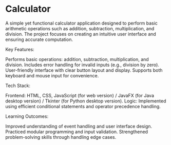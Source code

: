 # Calculator
A simple yet functional calculator application designed to perform basic arithmetic operations such as addition, subtraction, multiplication, and division. The project focuses on creating an intuitive user interface and ensuring accurate computation.

Key Features:

Performs basic operations: addition, subtraction, multiplication, and division.
Includes error handling for invalid inputs (e.g., division by zero).
User-friendly interface with clear button layout and display.
Supports both keyboard and mouse input for convenience.

Tech Stack:

Frontend: HTML, CSS, JavaScript (for web version) / JavaFX (for Java desktop version) / Tkinter (for Python desktop version).
Logic: Implemented using efficient conditional statements and operator precedence handling.

Learning Outcomes:

Improved understanding of event handling and user interface design.
Practiced modular programming and input validation.
Strengthened problem-solving skills through handling edge cases.


